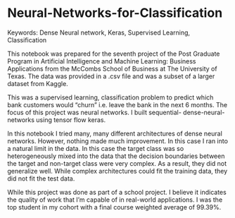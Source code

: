 # Neural-Networks-for-Classification
Keywords: Dense Neural network, Keras, Supervised Learning, Classification

This notebook was prepared for the seventh project of the Post Graduate Program in Artificial Intelligence and Machine Learning: Business Applications from the McCombs School of Business at The University of Texas. The data was provided in a .csv file and was a subset of a larger dataset from Kaggle.

This was a supervised learning, classification problem to predict which bank customers would “churn” i.e. leave the bank in the next 6 months. The focus of this project was neural networks. I built sequential- dense-neural-networks using tensor flow keras.

In this notebook I tried many, many different architectures of dense neural networks. However, nothing made much improvement. In this case I ran into a natural limit in the data. In this case the target class was so heterogeneously mixed into the data that the decision boundaries between the target and non-target class were very complex. As a result, they did not generalize well. While complex architectures could fit the training data, they did not fit the test data.

While this project was done as part of a school project. I believe it indicates the quality of work that I’m capable of in real-world applications. I was the top student in my cohort with a final course weighted average of 99.39%.
